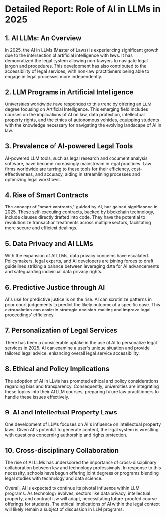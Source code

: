 # Detailed Report: Role of AI in LLMs in 2025

## 1. AI LLMs: An Overview

In 2025, the AI in LLMs (Master of Laws) is experiencing significant growth due to the intersection of artificial intelligence with laws. It has democratized the legal system allowing non-lawyers to navigate legal jargon and procedures. This development has also contributed to the accessibility of legal services, with non-law practitioners being able to engage in legal processes more independently.

## 2. LLM Programs in Artificial Intelligence

Universities worldwide have responded to this trend by offering an LLM degree focusing on Artificial Intelligence. This emerging field includes courses on the implications of AI on law, data protection, intellectual property rights, and the ethics of autonomous vehicles, equipping students with the knowledge necessary for navigating the evolving landscape of AI in law.

## 3. Prevalence of AI-powered Legal Tools

AI-powered LLM tools, such as legal research and document analysis software, have become increasingly mainstream in legal practices. Law firms worldwide are turning to these tools for their efficiency, cost-effectiveness, and accuracy, aiding in streamlining processes and optimizing legal workflows.

## 4. Rise of Smart Contracts 

The concept of "smart contracts," guided by AI, has gained significance in 2025. These self-executing contracts, backed by blockchain technology, include clauses directly drafted into code. They have the potential to revolutionize transaction treatments across multiple sectors, facilitating more secure and efficient dealings.

## 5. Data Privacy and AI LLMs

With the expansion of AI LLMs, data privacy concerns have escalated. Policymakers, legal experts, and AI developers are joining forces to draft guidelines striking a balance between leveraging data for AI advancements and safeguarding individual data privacy rights. 

## 6. Predictive Justice through AI 

AI's use for predictive justice is on the rise. AI can scrutinize patterns in prior court judgements to predict the likely outcome of a specific case. This extrapolation can assist in strategic decision-making and improve legal proceedings' efficiency.

## 7. Personalization of Legal Services 

There has been a considerable uptake in the use of AI to personalize legal services in 2025. AI can examine a user's unique situation and provide tailored legal advice, enhancing overall legal service accessibility.

## 8. Ethical and Policy Implications

The adoption of AI in LLMs has prompted ethical and policy considerations regarding bias and transparency. Consequently, universities are integrating these topics into their AI LLM courses, preparing future law practitioners to handle these issues effectively.

## 9. AI and Intellectual Property Laws 

One development of LLMs focuses on AI's influence on intellectual property laws. Given AI's potential to generate content, the legal system is wrestling with questions concerning authorship and rights protection. 

## 10. Cross-disciplinary Collaboration 

The rise of AI LLMs has underscored the importance of cross-disciplinary collaboration between law and technology professionals. In response to this necessity, schools have begun offering joint degrees or programs blending legal studies with technology and data science.

Overall, AI is expected to continue its pivotal influence within LLM programs. As technology evolves, sectors like data privacy, intellectual property, and contract law will adapt, necessitating future-proofed course offerings for students. The ethical implications of AI within the legal context will likely remain a subject of discussion in LLM programs.